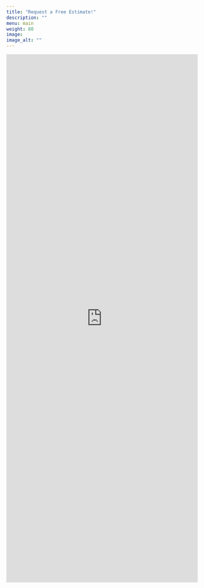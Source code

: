 ```yaml
---
title: "Request a Free Estimate!"
description: ""
menu: main
weight: 80
image: 
image_alt: ""
---
```

<iframe src="https://docs.google.com/forms/d/e/1FAIpQLSfgFeIRB1G3Lz1cnMK4Nr9FXsG9ic-soeD5KfkPZaujaAf21A/viewform?embedded=true" width="100%" height="1390" frameborder="0" marginheight="0" marginwidth="0">Loading…</iframe>